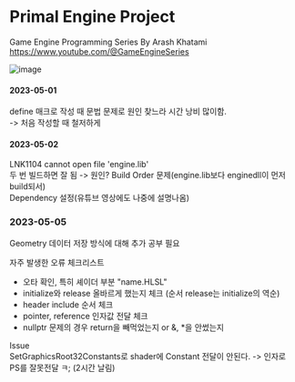 # Primal Engine Project
Game Engine Programming Series By Arash Khatami   
https://www.youtube.com/@GameEngineSeries

![image](https://user-images.githubusercontent.com/22045739/233913997-e5423f5a-ecb2-4fd5-946a-2b236c4e3f38.png)

#### 2023-05-01   
define 매크로 작성 때 문법 문제로 원인 찾느라 시간 낭비 많이함.   
-> 처음 작성할 때 철저하게   

#### 2023-05-02   
LNK1104 cannot open file 'engine.lib'   
두 번 빌드하면 잘 됨 -> 원인?
Build Order 문제(engine.lib보다 enginedll이 먼저 build되서)  
Dependency 설정(유튜브 영상에도 나중에 설명나옴)

### 2023-05-05   
Geometry 데이터 저장 방식에 대해 추가 공부 필요

자주 발생한 오류 체크리스트   
- 오타 확인, 특히 셰이더 부분 "name.HLSL"
- initialize와 release 올바르게 했는지 체크 (순서 release는 initialize의 역순)
- header include 순서 체크
- pointer, reference 인자값 전달 체크
- nullptr 문제의 경우 return을 빼먹었는지 or &, *을 안썼는지
   
Issue   
SetGraphicsRoot32Constants로 shader에 Constant 전달이 안된다.
-> 인자로 PS를 잘못전달 ㅋ; (2시간 날림)
